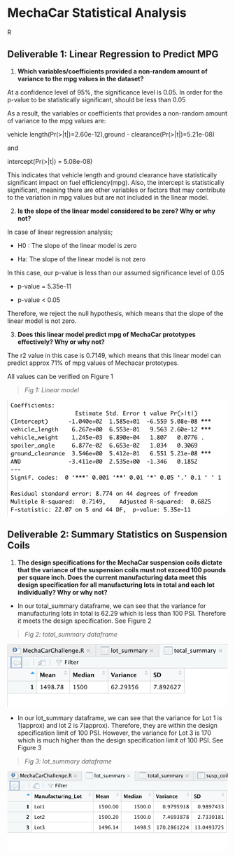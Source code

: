 # **MechaCar Statistical Analysis**
R

## **Deliverable 1: Linear Regression to Predict MPG**

1. **Which variables/coefficients provided a non-random amount of variance to the mpg values in the dataset?**

At a confidence level of 95%, the significance level is 0.05. In order for the p-value to be statistically significant,  should be less than 0.05

As a result, the variables or coefficients that provides a non-random amount of variance to the mpg values are:

vehicle length(Pr(>|t|)=2.60e-12),ground - clearance(Pr(>|t|)=5.21e-08)

and

intercept(Pr(>|t|) = 5.08e-08)

This indicates that vehicle length and ground clearance have statistically significant impact on fuel efficiency(mpg). Also, the intercept is statistically significant, meaning there are other variables or factors that may contribute to the variation in mpg values but are not included in the linear model.

2. **Is the slope of the linear model considered to be zero? Why or why not?**

In case of linear regression analysis;

- H0 : The slope of the linear model is zero

- Ha: The slope of the linear model is not zero

In this case, our p-value is less than our assumed significance level of 0.05

- p-value = 5.35e-11

- p-value < 0.05

Therefore, we reject the null hypothesis, which means that the slope of the linear model is not zero.

3. **Does this linear model predict mpg of MechaCar prototypes effectively? Why or why not?**

The r2 value in this case is 0.7149, which means that this linear model can predict approx 71% of mpg values of Mechacar prototypes.

All values can be verified on Figure 1

> *Fig 1: Linear model*

![Deliverable1](https://github.com/amonjaras/MechaCar_Statistical_Analysis/blob/main/Images/deliv1.png)

## **Deliverable 2: Summary Statistics on Suspension Coils**

1. **The design specifications for the MechaCar suspension coils dictate that the variance of the suspension coils must not exceed 100 pounds per square inch. Does the current manufacturing data meet this design specification for all manufacturing lots in total and each lot individually? Why or why not?**

- In our total_summary dataframe, we can see that the variance for manufacturing lots in total is 62.29 which is less than 100 PSI. Therefore it meets the design specification. See Figure 2

> *Fig 2: total_summary dataframe*

![Deliverable2a](https://github.com/amonjaras/MechaCar_Statistical_Analysis/blob/main/Images/deliv2_1.png)

- In our lot_summary dataframe, we can see that the variance for Lot 1 is 1(approx) and lot 2 is 7(approx). Therefore, they are within the design specification limit of 100 PSI. However, the variance for Lot 3 is 170 which is much higher than the design specification limit of 100 PSI. See Figure 3

> *Fig 3: lot_summary dataframe*

![Deliverable2b](https://github.com/amonjaras/MechaCar_Statistical_Analysis/blob/main/Images/deliv2_2.png)
